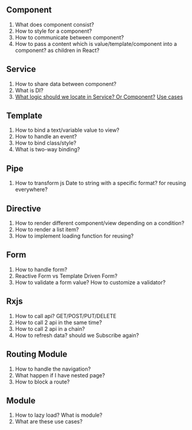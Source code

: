 ## Component

1. What does component consist?
2. How to style for a component?
3. How to communicate between component?
4. How to pass a content which is value/template/component into a component? as children in React?

## Service

1. How to share data between component?
2. What is DI?
3. [What logic should we locate in Service? Or Component?](https://angular.io/guide/creating-injectable-service) [Use cases](https://sharegpt.com/c/CCHS1IG)

## Template

1. How to bind a text/variable value to view?
2. How to handle an event?
3. How to bind class/style?
4. What is two-way binding?

## Pipe

1. How to transform js Date to string with a specific format? for reusing everywhere?

## Directive

1. How to render different component/view depending on a condition?
2. How to render a list item?
3. How to implement loading function for reusing?

## Form

1. How to handle form?
2. Reactive Form vs Template Driven Form?
3. How to validate a form value? How to customize a validator?

## Rxjs

1. How to call api? GET/POST/PUT/DELETE
2. How to call 2 api in the same time?
3. How to call 2 api in a chain?
4. How to refresh data? should we Subscribe again?

## Routing Module

1. How to handle the navigation?
2. What happen if I have nested page?
3. How to block a route?

## Module

1. How to lazy load? What is module?
2. What are these use cases?
